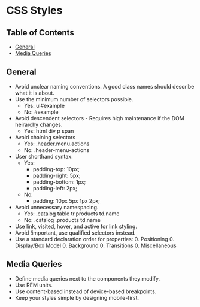 # CSS Styles

<!-- Tocer[start]: Auto-generated, don't remove. -->

## Table of Contents

  - [General](#general)
  - [Media Queries](#media-queries)

<!-- Tocer[finish]: Auto-generated, don't remove. -->

## General

- Avoid unclear naming conventions. A good class names should describe what it is about.
- Use the minimum number of selectors possible.
  - Yes: ul#example
  - No: #example
- Avoid descendent selectors - Requires high maintenance if the DOM heirarchy changes.
  - Yes: html div p span
- Avoid chaining selectors
  - Yes: .header.menu.actions
  - No: .header-menu-actions
- User shorthand syntax.
  - Yes:
    - padding-top: 10px;
    - padding-right: 5px;
    - padding-bottom: 1px;
    - padding-left: 2px;
  - No:
    - padding: 10px 5px 1px 2px;
- Avoid unnecessary namespacing.
  - Yes: .catalog table tr.products td.name
  - No: .catalog .products td.name
- Use link, visited, hover, and active for link styling.
- Avoid !important, use qualified selectors instead.
- Use a standard declaration order for properties:
  0. Positioning
  0. Display/Box Model
  0. Background
  0. Transitions
  0. Miscellaneous

## Media Queries

- Define media queries next to the components they modify.
- Use REM units.
- Use content-based instead of device-based breakpoints.
- Keep your styles simple by designing mobile-first.
